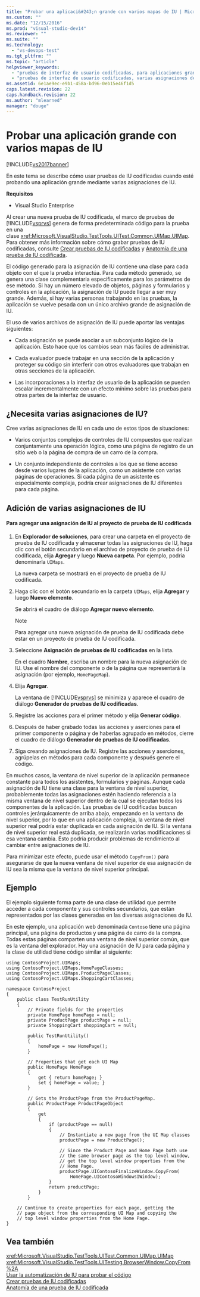 ```yaml
---
title: "Probar una aplicaci&#243;n grande con varios mapas de IU | Microsoft Docs"
ms.custom: ""
ms.date: "12/15/2016"
ms.prod: "visual-studio-dev14"
ms.reviewer: ""
ms.suite: ""
ms.technology: 
  - "vs-devops-test"
ms.tgt_pltfrm: ""
ms.topic: "article"
helpviewer_keywords: 
  - "pruebas de interfaz de usuario codificadas, para aplicaciones grandes"
  - "pruebas de interfaz de usuario codificadas, varias asignaciones de interfaz de usuario"
ms.assetid: 6e1ae9ec-e9b1-458a-bd96-0eb15e46f1d5
caps.latest.revision: 22
caps.handback.revision: 22
ms.author: "mlearned"
manager: "douge"
---
```

# Probar una aplicaci&#243;n grande con varios mapas de IU
[!INCLUDE[vs2017banner](../code-quality/includes/vs2017banner.md)]

En este tema se describe cómo usar pruebas de IU codificadas cuando esté probando una aplicación grande mediante varias asignaciones de IU.  
  
 **Requisitos**  
  
-   Visual Studio Enterprise  
  
 Al crear una nueva prueba de IU codificada, el marco de pruebas de [!INCLUDE[vsprvs](../code-quality/includes/vsprvs_md.md)] genera de forma predeterminada código para la prueba en una clase <xref:Microsoft.VisualStudio.TestTools.UITest.Common.UIMap.UIMap>.  Para obtener más información sobre cómo grabar pruebas de IU codificadas, consulte [Crear pruebas de IU codificadas](../test/use-ui-automation-to-test-your-code.md#VerifyingCodeUsingCUITCreate) y [Anatomía de una prueba de IU codificada](../test/anatomy-of-a-coded-ui-test.md).  
  
 El código generado para la asignación de IU contiene una clase para cada objeto con el que la prueba interactúa.  Para cada método generado, se genera una clase complementaria específicamente para los parámetros de ese método.  Si hay un número elevado de objetos, páginas y formularios y controles en la aplicación, la asignación de IU puede llegar a ser muy grande.  Además, si hay varias personas trabajando en las pruebas, la aplicación se vuelve pesada con un único archivo grande de asignación de IU.  
  
 El uso de varios archivos de asignación de IU puede aportar las ventajas siguientes:  
  
-   Cada asignación se puede asociar a un subconjunto lógico de la aplicación.  Esto hace que los cambios sean más fáciles de administrar.  
  
-   Cada evaluador puede trabajar en una sección de la aplicación y proteger su código sin interferir con otros evaluadores que trabajan en otras secciones de la aplicación.  
  
-   Las incorporaciones a la interfaz de usuario de la aplicación se pueden escalar incrementalmente con un efecto mínimo sobre las pruebas para otras partes de la interfaz de usuario.  
  
## ¿Necesita varias asignaciones de IU?  
 Cree varias asignaciones de IU en cada uno de estos tipos de situaciones:  
  
-   Varios conjuntos complejos de controles de IU compuestos que realizan conjuntamente una operación lógica, como una página de registro de un sitio web o la página de compra de un carro de la compra.  
  
-   Un conjunto independiente de controles a los que se tiene acceso desde varios lugares de la aplicación, como un asistente con varias páginas de operaciones.  Si cada página de un asistente es especialmente compleja, podría crear asignaciones de IU diferentes para cada página.  
  
## Adición de varias asignaciones de IU  
  
#### Para agregar una asignación de IU al proyecto de prueba de IU codificada  
  
1.  En **Explorador de soluciones**, para crear una carpeta en el proyecto de prueba de IU codificada y almacenar todas las asignaciones de IU, haga clic con el botón secundario en el archivo de proyecto de prueba de IU codificada, elija **Agregar** y luego **Nueva carpeta**.  Por ejemplo, podría denominarla `UIMaps`.  
  
     La nueva carpeta se mostrará en el proyecto de prueba de IU codificada.  
  
2.  Haga clic con el botón secundario en la carpeta `UIMaps`, elija **Agregar** y luego **Nuevo elemento**.  
  
     Se abrirá el cuadro de diálogo **Agregar nuevo elemento**.  
  
    > [!NOTE]
    >  Para agregar una nueva asignación de prueba de IU codificada debe estar en un proyecto de prueba de IU codificada.  
  
3.  Seleccione **Asignación de pruebas de IU codificadas** en la lista.  
  
     En el cuadro **Nombre**, escriba un nombre para la nueva asignación de IU.  Use el nombre del componente o de la página que representará la asignación \(por ejemplo, `HomePageMap`\).  
  
4.  Elija **Agregar**.  
  
     La ventana de [!INCLUDE[vsprvs](../code-quality/includes/vsprvs_md.md)] se minimiza y aparece el cuadro de diálogo **Generador de pruebas de IU codificadas**.  
  
5.  Registre las acciones para el primer método y elija **Generar código**.  
  
6.  Después de haber grabado todas las acciones y aserciones para el primer componente o página y de haberlas agrupado en métodos, cierre el cuadro de diálogo **Generador de pruebas de IU codificadas**.  
  
7.  Siga creando asignaciones de IU.  Registre las acciones y aserciones, agrúpelas en métodos para cada componente y después genere el código.  
  
 En muchos casos, la ventana de nivel superior de la aplicación permanece constante para todos los asistentes, formularios y páginas.  Aunque cada asignación de IU tiene una clase para la ventana de nivel superior, probablemente todas las asignaciones estén haciendo referencia a la misma ventana de nivel superior dentro de la cual se ejecutan todos los componentes de la aplicación.  Las pruebas de IU codificadas buscan controles jerárquicamente de arriba abajo, empezando en la ventana de nivel superior, por lo que en una aplicación compleja, la ventana de nivel superior real podría estar duplicada en cada asignación de IU.  Si la ventana de nivel superior real está duplicada, se realizarán varias modificaciones si esa ventana cambia.  Esto podría producir problemas de rendimiento al cambiar entre asignaciones de IU.  
  
 Para minimizar este efecto, puede usar el método `CopyFrom()` para asegurarse de que la nueva ventana de nivel superior de esa asignación de IU sea la misma que la ventana de nivel superior principal.  
  
## Ejemplo  
 El ejemplo siguiente forma parte de una clase de utilidad que permite acceder a cada componente y sus controles secundarios, que están representados por las clases generadas en las diversas asignaciones de IU.  
  
 En este ejemplo, una aplicación web denominada `Contoso` tiene una página principal, una página de productos y una página de carro de la compra.  Todas estas páginas comparten una ventana de nivel superior común, que es la ventana del explorador.  Hay una asignación de IU para cada página y la clase de utilidad tiene código similar al siguiente:  
  
```  
using ContosoProject.UIMaps;  
using ContosoProject.UIMaps.HomePageClasses;  
using ContosoProject.UIMaps.ProductPageClasses;  
using ContosoProject.UIMaps.ShoppingCartClasses;  
  
namespace ContosoProject  
{  
    public class TestRunUtility  
    {  
        // Private fields for the properties  
        private HomePage homePage = null;  
        private ProductPage productPage = null;  
        private ShoppingCart shoppingCart = null;  
  
        public TestRunUtility()  
        {  
            homePage = new HomePage();  
        }  
  
        // Properties that get each UI Map  
        public HomePage HomePage  
        {  
            get { return homePage; }  
            set { homePage = value; }  
        }  
  
        // Gets the ProductPage from the ProductPageMap.  
        public ProductPage ProductPageObject  
        {  
            get  
            {  
                if (productPage == null)  
                {  
                    // Instantiate a new page from the UI Map classes  
                    productPage = new ProductPage();  
  
                    // Since the Product Page and Home Page both use  
                    // the same browser page as the top level window,  
                    // get the top level window properties from the  
                    // Home Page.  
                    productPage.UIContosoFinalizeWindow.CopyFrom(  
                        HomePage.UIContosoWindowsIWindow);  
                }  
                return productPage;  
            }  
        }  
  
    // Continue to create properties for each page, getting the   
    // page object from the corresponding UI Map and copying the   
    // top level window properties from the Home Page.  
}  
```  
  
## Vea también  
 <xref:Microsoft.VisualStudio.TestTools.UITest.Common.UIMap.UIMap>   
 <xref:Microsoft.VisualStudio.TestTools.UITesting.BrowserWindow.CopyFrom%2A>   
 [Usar la automatización de IU para probar el código](../test/use-ui-automation-to-test-your-code.md)   
 [Crear pruebas de IU codificadas](../test/use-ui-automation-to-test-your-code.md#VerifyingCodeUsingCUITCreate)   
 [Anatomía de una prueba de IU codificada](../test/anatomy-of-a-coded-ui-test.md)